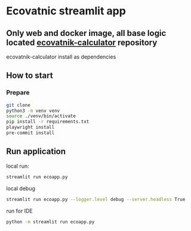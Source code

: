# Ecovatnic streamlit app 

## Only web and docker image, all base logic located [ecovatnik-calculator](https://github.com/RezerF/ecovatnik-calculator) repository
ecovatnik-calculator install as dependencies
## How to start
### Prepare
```bash
git clone 
python3 -m venv venv
source ./venv/bin/activate
pip install -r requirements.txt
playwright install
pre-commit install
```
## Run application
local run:
```bash
streamlit run ecoapp.py 
```

local debug
```bash
streamlit run ecoapp.py --logger.level debug --server.headless True
```
run for IDE
```bash
python -m streamlit run ecoapp.py
```